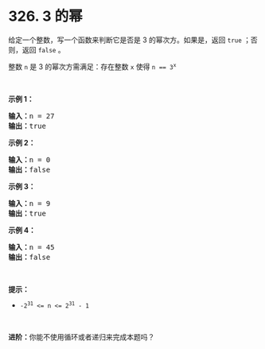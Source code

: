 # 326. 3 的幂 

<p>给定一个整数，写一个函数来判断它是否是 3&nbsp;的幂次方。如果是，返回 <code>true</code> ；否则，返回 <code>false</code> 。</p>

<p>整数 <code>n</code> 是 3 的幂次方需满足：存在整数 <code>x</code> 使得 <code>n == 3<sup>x</sup></code></p>

<p>&nbsp;</p>

<p><strong>示例 1：</strong></p>

<pre>
<strong>输入：</strong>n = 27
<strong>输出：</strong>true
</pre>

<p><strong>示例 2：</strong></p>

<pre>
<strong>输入：</strong>n = 0
<strong>输出：</strong>false
</pre>

<p><strong>示例 3：</strong></p>

<pre>
<strong>输入：</strong>n = 9
<strong>输出：</strong>true
</pre>

<p><strong>示例 4：</strong></p>

<pre>
<strong>输入：</strong>n = 45
<strong>输出：</strong>false
</pre>

<p>&nbsp;</p>

<p><strong>提示：</strong></p>

<ul>
	<li><code>-2<sup>31</sup> &lt;= n &lt;= 2<sup>31</sup> - 1</code></li>
</ul>

<p>&nbsp;</p>

<p><strong>进阶：</strong>你能不使用循环或者递归来完成本题吗？</p>
